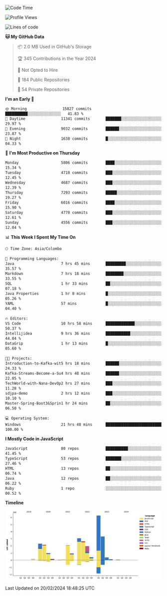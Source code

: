 
<!--START_SECTION:waka-->
![Code Time](http://img.shields.io/badge/Code%20Time-1%2C517%20hrs%2017%20mins-blue)

![Profile Views](http://img.shields.io/badge/Profile%20Views-0-blue)

![Lines of code](https://img.shields.io/badge/From%20Hello%20World%20I%27ve%20Written-27.1%20million%20lines%20of%20code-blue)

**🐱 My GitHub Data** 

> 📦 2.0 MB Used in GitHub's Storage 
 > 
> 🏆 345 Contributions in the Year 2024
 > 
> 🚫 Not Opted to Hire
 > 
> 📜 184 Public Repositories 
 > 
> 🔑 54 Private Repositories 
 > 
**I'm an Early 🐤** 

```text
🌞 Morning                15827 commits       ██████████░░░░░░░░░░░░░░░   41.83 % 
🌆 Daytime                11341 commits       ███████░░░░░░░░░░░░░░░░░░   29.97 % 
🌃 Evening                9032 commits        ██████░░░░░░░░░░░░░░░░░░░   23.87 % 
🌙 Night                  1638 commits        █░░░░░░░░░░░░░░░░░░░░░░░░   04.33 % 
```
📅 **I'm Most Productive on Thursday** 

```text
Monday                   5806 commits        ████░░░░░░░░░░░░░░░░░░░░░   15.34 % 
Tuesday                  4710 commits        ███░░░░░░░░░░░░░░░░░░░░░░   12.45 % 
Wednesday                4687 commits        ███░░░░░░░░░░░░░░░░░░░░░░   12.39 % 
Thursday                 7293 commits        █████░░░░░░░░░░░░░░░░░░░░   19.27 % 
Friday                   6016 commits        ████░░░░░░░░░░░░░░░░░░░░░   15.90 % 
Saturday                 4770 commits        ███░░░░░░░░░░░░░░░░░░░░░░   12.61 % 
Sunday                   4556 commits        ███░░░░░░░░░░░░░░░░░░░░░░   12.04 % 
```


📊 **This Week I Spent My Time On** 

```text
🕑︎ Time Zone: Asia/Colombo

💬 Programming Languages: 
Java                     7 hrs 45 mins       █████████░░░░░░░░░░░░░░░░   35.57 % 
Markdown                 7 hrs 18 mins       ████████░░░░░░░░░░░░░░░░░   33.55 % 
SQL                      1 hr 33 mins        ██░░░░░░░░░░░░░░░░░░░░░░░   07.18 % 
Java Properties          1 hr 8 mins         █░░░░░░░░░░░░░░░░░░░░░░░░   05.26 % 
YAML                     57 mins             █░░░░░░░░░░░░░░░░░░░░░░░░   04.40 % 

🔥 Editors: 
VS Code                  10 hrs 58 mins      █████████████░░░░░░░░░░░░   50.37 % 
Intellijidea             9 hrs 36 mins       ███████████░░░░░░░░░░░░░░   44.04 % 
DataGrip                 1 hr 13 mins        █░░░░░░░░░░░░░░░░░░░░░░░░   05.60 % 

🐱‍💻 Projects: 
Introduction-to-Kafka-wit5 hrs 18 mins       ██████░░░░░░░░░░░░░░░░░░░   24.33 % 
Kafka-Streams-Become-a-Su4 hrs 48 mins       ██████░░░░░░░░░░░░░░░░░░░   22.05 % 
TechWorld-with-Nana-DevOp2 hrs 27 mins       ███░░░░░░░░░░░░░░░░░░░░░░   11.28 % 
sdjpa-demo               2 hrs 12 mins       ███░░░░░░░░░░░░░░░░░░░░░░   10.10 % 
Master-Spring-Boot3&Sprin1 hr 24 mins        ██░░░░░░░░░░░░░░░░░░░░░░░   06.50 % 

💻 Operating System: 
Windows                  21 hrs 48 mins      █████████████████████████   100.00 % 
```

**I Mostly Code in JavaScript** 

```text
JavaScript               80 repos            ██████████░░░░░░░░░░░░░░░   41.45 % 
TypeScript               53 repos            ███████░░░░░░░░░░░░░░░░░░   27.46 % 
HTML                     13 repos            ██░░░░░░░░░░░░░░░░░░░░░░░   06.74 % 
Java                     12 repos            ██░░░░░░░░░░░░░░░░░░░░░░░   06.22 % 
Ruby                     1 repo              ░░░░░░░░░░░░░░░░░░░░░░░░░   00.52 % 
```



**Timeline**

![Lines of Code chart](https://raw.githubusercontent.com/ccweerasinghe1994/ccweerasinghe1994/master/assets/bar_graph.png)


 Last Updated on 20/02/2024 18:48:25 UTC
<!--END_SECTION:waka-->
